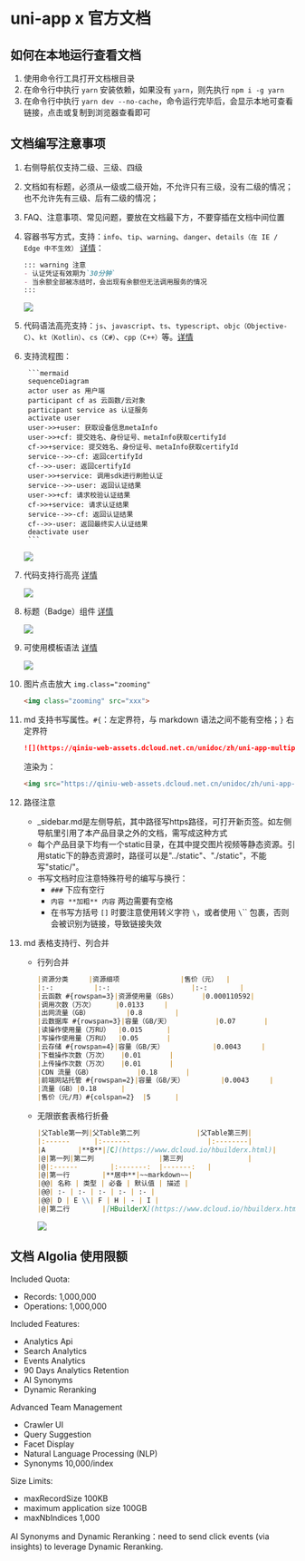 # uni-app x 官方文档

## 如何在本地运行查看文档

1. 使用命令行工具打开文档根目录
2. 在命令行中执行 `yarn` 安装依赖，如果没有 `yarn`，则先执行 `npm i -g yarn`
3. 在命令行中执行 `yarn dev --no-cache`，命令运行完毕后，会显示本地可查看链接，点击或复制到浏览器查看即可

## 文档编写注意事项

1. 右侧导航仅支持二级、三级、四级
2. 文档如有标题，必须从一级或二级开始，不允许只有三级，没有二级的情况；也不允许先有三级、后有二级的情况；
3. FAQ、注意事项、常见问题，要放在文档最下方，不要穿插在文档中间位置
4. 容器书写方式，支持：`info`、`tip`、`warning`、`danger`、`details（在 IE / Edge 中不生效）` [详情](https://vuepress.vuejs.org/zh/guide/markdown.html#%E8%87%AA%E5%AE%9A%E4%B9%89%E5%AE%B9%E5%99%A8)：
    ```md
    ::: warning 注意
    - 认证凭证有效期为`30分钟`
    - 当余额全部被冻结时，会出现有余额但无法调用服务的情况
    :::
    ```
    ![](https://web-assets.dcloud.net.cn/unidoc/zh/action_temp.jpg)
5. 代码语法高亮支持：`js`、`javascript`、`ts`、`typescript`、`objc（Objective-C）`、`kt（Kotlin）`、`cs（C#）`、`cpp（C++）`等。[详情](https://prismjs.com/#supported-languages)
6. 支持流程图：

        ```mermaid
        sequenceDiagram
        actor user as 用户端
        participant cf as 云函数/云对象
        participant service as 认证服务
        activate user
        user->>+user: 获取设备信息metaInfo
        user->>+cf: 提交姓名、身份证号、metaInfo获取certifyId
        cf->>+service: 提交姓名、身份证号、metaInfo获取certifyId
        service-->>-cf: 返回certifyId
        cf-->>-user: 返回certifyId
        user->>+service: 调用sdk进行刷脸认证
        service-->>-user: 返回认证结果
        user->>+cf: 请求校验认证结果
        cf->>+service: 请求认证结果
        service-->>-cf: 返回认证结果
        cf-->>-user: 返回最终实人认证结果
        deactivate user
        ```
    ![](https://web-assets.dcloud.net.cn/unidoc/zh/doc_mermaid.jpg)
7. 代码支持行高亮 [详情](https://vuepress.vuejs.org/zh/guide/markdown.html#%E4%BB%A3%E7%A0%81%E5%9D%97%E4%B8%AD%E7%9A%84%E8%A1%8C%E9%AB%98%E4%BA%AE)

    ![](https://web-assets.dcloud.net.cn/unidoc/zh/docs_code_color.jpg)
8. 标题（Badge）组件 [详情](https://vuepress.vuejs.org/zh/guide/using-vue.html#badge)

    ![](https://web-assets.dcloud.net.cn/unidoc/zh/docs_bage_component.jpg)
9.  可使用模板语法 [详情](https://vuepress.vuejs.org/zh/guide/using-vue.html#%E6%A8%A1%E6%9D%BF%E8%AF%AD%E6%B3%95)

    ![](https://web-assets.dcloud.net.cn/unidoc/zh/docs_temp_code.jpg)
10. 图片点击放大 `img.class="zooming"`
    ```html
    <img class="zooming" src="xxx">
    ```
11. md 支持书写属性。`#{`：左定界符，与 markdown 语法之间不能有空格；`}` 右定界符
    ```md
    ![](https://qiniu-web-assets.dcloud.net.cn/unidoc/zh/uni-app-multiport.jpg)#{.zooming data=abc width=100 height=100}
    ```
    渲染为：

    ```html
    <img src="https://qiniu-web-assets.dcloud.net.cn/unidoc/zh/uni-app-multiport.jpg" class="zooming" data="abc" width="100" height="100" />
    ```
12. 路径注意
    - _sidebar.md是左侧导航，其中路径写https路径，可打开新页签。如左侧导航里引用了本产品目录之外的文档，需写成这种方式
	- 每个产品目录下均有一个static目录，在其中提交图片视频等静态资源。引用static下的静态资源时，路径可以是"../static"、"./static"，不能写"static/"。
	- 书写文档时应注意特殊符号的编写与换行：
    	- `###` 下应有空行
    	- `内容 **加粗** 内容` 两边需要有空格
    	- 在书写方括号 `[]` 时要注意使用转义字符 `\`，或者使用 `\`\`` 包裹，否则会被识别为链接，导致链接失效

13. md 表格支持行、列合并
    - 行列合并
      ```md
      |资源分类		|资源细项				|售价（元）	|
      |:-:			|:-:					|:-:		|
      |云函数 #{rowspan=3}|资源使用量（GBs）		|0.000110592|
      |调用次数（万次）		|0.0133		|
      |出网流量（GB）			|0.8		|
      |云数据库 #{rowspan=3}|容量（GB/天）			|0.07		|
      |读操作使用量（万RU）	|0.015		|
      |写操作使用量（万RU）	|0.05		|
      |云存储 #{rowspan=4}|容量（GB/天）			|0.0043		|
      |下载操作次数（万次）	|0.01		|
      |上传操作次数（万次）	|0.01		|
      |CDN 流量（GB）			|0.18		|
      |前端网站托管 #{rowspan=2}|容量（GB/天）			|0.0043		|
      |流量（GB）|0.18		|
      |售价（元/月）#{colspan=2}	|5		|
      ```
    - 无限嵌套表格行折叠
      ```md
      |父Table第一列|父Table第二列				|父Table第三列|
      |:------		|:-------					|:--------|
      |A		|**B**|[C](https://www.dcloud.io/hbuilderx.html)|
      |@|第一列|第二列				|第三列				|
      |@|:------		|:-------:	|-------:	|
      |@|第一行		|**居中**|~~markdown~~|
      |@@| 名称 | 类型 | 必备 | 默认值 | 描述 |
      |@@| :- | :- | :- | :- | :- |
      |@@| D | E \\| F | H | - | I |
      |@|第二行		|[HBuilderX](https://www.dcloud.io/hbuilderx.html)|右对齐|
      ```
      ![](https://web-ext-storage.dcloud.net.cn/doc/table-expandable-row.png)

## 文档 Algolia 使用限额
Included Quota:
- Records: 1,000,000
- Operations: 1,000,000

Included Features:
- Analytics Api
- Search Analytics
- Events Analytics
- 90 Days Analytics Retention
- AI Synonyms
- Dynamic Reranking

Advanced Team Management
- Crawler UI
- Query Suggestion
- Facet Display
- Natural Language Processing (NLP)
- Synonyms 10,000/index

Size Limits:
- maxRecordSize 100KB
- maximum application size 100GB
- maxNbIndices 1,000

AI Synonyms and Dynamic Reranking：need to send click events (via insights) to leverage Dynamic Reranking.
